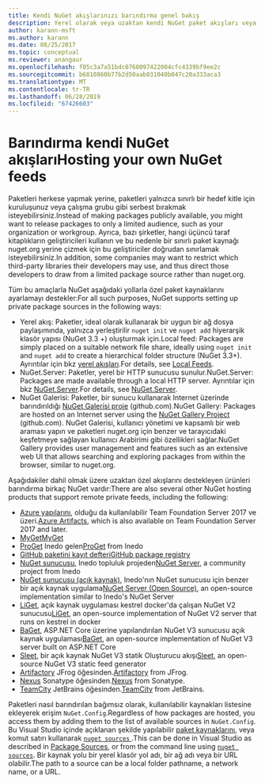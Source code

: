 ```yaml
---
title: Kendi NuGet akışlarınızı barındırma genel bakış
description: Yerel olarak veya uzaktan kendi NuGet paket akışları veya galeriler barındırmak için açılır genel bakış.
author: karann-msft
ms.author: karann
ms.date: 08/25/2017
ms.topic: conceptual
ms.reviewer: anangaur
ms.openlocfilehash: f05c3a7a51bdc0760097422004cfc4339bf9ee2c
ms.sourcegitcommit: b6810860b77b2d50aab031040b047c20a333aca3
ms.translationtype: MT
ms.contentlocale: tr-TR
ms.lasthandoff: 06/28/2019
ms.locfileid: "67426603"
---
```

# <a name="hosting-your-own-nuget-feeds"></a><span data-ttu-id="93be5-103">Barındırma kendi NuGet akışları</span><span class="sxs-lookup"><span data-stu-id="93be5-103">Hosting your own NuGet feeds</span></span>

<span data-ttu-id="93be5-104">Paketleri herkese yapmak yerine, paketleri yalnızca sınırlı bir hedef kitle için kuruluşunuz veya çalışma grubu gibi serbest bırakmak isteyebilirsiniz.</span><span class="sxs-lookup"><span data-stu-id="93be5-104">Instead of making packages publicly available, you might want to release packages to only a limited audience, such as your organization or workgroup.</span></span> <span data-ttu-id="93be5-105">Ayrıca, bazı şirketler, hangi üçüncü taraf kitaplıkların geliştiricileri kullanın ve bu nedenle bir sınırlı paket kaynağı nuget.org yerine çizmek için bu geliştiriciler doğrudan sınırlamak isteyebilirsiniz.</span><span class="sxs-lookup"><span data-stu-id="93be5-105">In addition, some companies may want to restrict which third-party libraries their developers may use, and thus direct those developers to draw from a limited package source rather than nuget.org.</span></span>

<span data-ttu-id="93be5-106">Tüm bu amaçlarla NuGet aşağıdaki yollarla özel paket kaynaklarını ayarlamayı destekler:</span><span class="sxs-lookup"><span data-stu-id="93be5-106">For all such purposes, NuGet supports setting up private package sources in the following ways:</span></span>

- <span data-ttu-id="93be5-107">Yerel akış: Paketler, ideal olarak kullanarak bir uygun bir ağ dosya paylaşımında, yalnızca yerleştirilir `nuget init` ve `nuget add` hiyerarşik klasör yapısı (NuGet 3.3 +) oluşturmak için.</span><span class="sxs-lookup"><span data-stu-id="93be5-107">Local feed: Packages are simply placed on a suitable network file share, ideally using `nuget init` and `nuget add` to create a hierarchical folder structure (NuGet 3.3+).</span></span> <span data-ttu-id="93be5-108">Ayrıntılar için bkz [yerel akışları](../hosting-packages/local-feeds.md).</span><span class="sxs-lookup"><span data-stu-id="93be5-108">For details, see [Local Feeds](../hosting-packages/local-feeds.md).</span></span>
- <span data-ttu-id="93be5-109">NuGet.Server: Paketler, yerel bir HTTP sunucusu sunulur.</span><span class="sxs-lookup"><span data-stu-id="93be5-109">NuGet.Server: Packages are made available through a local HTTP server.</span></span> <span data-ttu-id="93be5-110">Ayrıntılar için bkz [NuGet.Server](../hosting-packages/nuget-server.md).</span><span class="sxs-lookup"><span data-stu-id="93be5-110">For details, see [NuGet.Server](../hosting-packages/nuget-server.md).</span></span>
- <span data-ttu-id="93be5-111">NuGet Galerisi: Paketler, bir sunucu kullanarak Internet üzerinde barındırıldığı [NuGet Galerisi proje](https://github.com/NuGet/NuGetGallery#build-and-run-the-gallery-in-arbitrary-number-easy-steps) (github.com).</span><span class="sxs-lookup"><span data-stu-id="93be5-111">NuGet Gallery: Packages are hosted on an Internet server using the [NuGet Gallery Project](https://github.com/NuGet/NuGetGallery#build-and-run-the-gallery-in-arbitrary-number-easy-steps) (github.com).</span></span> <span data-ttu-id="93be5-112">NuGet Galerisi, kullanıcı yönetimi ve kapsamlı bir web araması yapın ve paketleri nuget.org için benzer ve tarayıcıdaki keşfetmeye sağlayan kullanıcı Arabirimi gibi özellikleri sağlar.</span><span class="sxs-lookup"><span data-stu-id="93be5-112">NuGet Gallery provides user management and features such as an extensive web UI that allows searching and exploring packages from within the browser, similar to nuget.org.</span></span>

<span data-ttu-id="93be5-113">Aşağıdakiler dahil olmak üzere uzaktan özel akışlarını destekleyen ürünleri barındırma birkaç NuGet vardır:</span><span class="sxs-lookup"><span data-stu-id="93be5-113">There are also several other NuGet hosting products that support remote private feeds, including the following:</span></span>

- <span data-ttu-id="93be5-114">[Azure yapılarını](https://www.visualstudio.com/docs/package/nuget/publish), olduğu da kullanılabilir Team Foundation Server 2017 ve üzeri.</span><span class="sxs-lookup"><span data-stu-id="93be5-114">[Azure Artifacts](https://www.visualstudio.com/docs/package/nuget/publish), which is also available on Team Foundation Server 2017 and later.</span></span>
- [<span data-ttu-id="93be5-115">MyGet</span><span class="sxs-lookup"><span data-stu-id="93be5-115">MyGet</span></span>](http://myget.org)
- <span data-ttu-id="93be5-116">[ProGet](http://inedo.com/proget) Inedo gelen</span><span class="sxs-lookup"><span data-stu-id="93be5-116">[ProGet](http://inedo.com/proget) from Inedo</span></span>
- [<span data-ttu-id="93be5-117">GitHub paketini kayıt defteri</span><span class="sxs-lookup"><span data-stu-id="93be5-117">GitHub package registry</span></span>](https://help.github.com/articles/configuring-nuget-for-use-with-github-package-registry)
- <span data-ttu-id="93be5-118">[NuGet sunucusu](http://nugetserver.net/), Inedo topluluk projeden</span><span class="sxs-lookup"><span data-stu-id="93be5-118">[NuGet Server](http://nugetserver.net/), a community project from Inedo</span></span>
- <span data-ttu-id="93be5-119">[NuGet sunucusu (açık kaynak)](http://nuget-server.net), Inedo'nın NuGet sunucusu için benzer bir açık kaynak uygulama</span><span class="sxs-lookup"><span data-stu-id="93be5-119">[NuGet Server (Open Source)](http://nuget-server.net), an open-source implementation similar to Inedo's NuGet Server</span></span>
- <span data-ttu-id="93be5-120">[LiGet](https://github.com/ai-traders/liget), açık kaynak uygulaması kestrel docker'da çalışan NuGet V2 sunucusu</span><span class="sxs-lookup"><span data-stu-id="93be5-120">[LiGet](https://github.com/ai-traders/liget), an open-source implementation of NuGet V2 server that runs on kestrel in docker</span></span>
- <span data-ttu-id="93be5-121">[BaGet](https://github.com/loic-sharma/BaGet), ASP.NET Core üzerine yapılandırılan NuGet V3 sunucusu açık kaynak uygulaması</span><span class="sxs-lookup"><span data-stu-id="93be5-121">[BaGet](https://github.com/loic-sharma/BaGet), an open-source implementation of NuGet V3 server built on ASP.NET Core</span></span>
- <span data-ttu-id="93be5-122">[Sleet](https://github.com/emgarten/sleet), bir açık kaynak NuGet V3 statik Oluşturucu akışı</span><span class="sxs-lookup"><span data-stu-id="93be5-122">[Sleet](https://github.com/emgarten/sleet), an open-source NuGet V3 static feed generator</span></span>
- <span data-ttu-id="93be5-123">[Artifactory](https://www.jfrog.com/artifactory/) JFrog öğesinden.</span><span class="sxs-lookup"><span data-stu-id="93be5-123">[Artifactory](https://www.jfrog.com/artifactory/) from JFrog.</span></span>
- <span data-ttu-id="93be5-124">[Nexus](http://www.sonatype.org/nexus/) Sonatype öğesinden.</span><span class="sxs-lookup"><span data-stu-id="93be5-124">[Nexus](http://www.sonatype.org/nexus/) from Sonatype.</span></span>
- <span data-ttu-id="93be5-125">[TeamCity](https://www.jetbrains.com/teamcity/) JetBrains öğesinden.</span><span class="sxs-lookup"><span data-stu-id="93be5-125">[TeamCity](https://www.jetbrains.com/teamcity/) from JetBrains.</span></span>

<span data-ttu-id="93be5-126">Paketleri nasıl barındırılan bağımsız olarak, kullanılabilir kaynakları listesine ekleyerek erişim `NuGet.Config`.</span><span class="sxs-lookup"><span data-stu-id="93be5-126">Regardless of how packages are hosted, you access them by adding them to the list of available sources in `NuGet.Config`.</span></span> <span data-ttu-id="93be5-127">Bu Visual Studio içinde açıklanan şekilde yapılabilir [paket kaynaklarını](../tools/package-manager-ui.md#package-sources), veya komut satırı kullanarak [ `nuget sources` ](../tools/cli-ref-sources.md).</span><span class="sxs-lookup"><span data-stu-id="93be5-127">This can be done in Visual Studio as described in [Package Sources](../tools/package-manager-ui.md#package-sources), or from the command line using [`nuget sources`](../tools/cli-ref-sources.md).</span></span> <span data-ttu-id="93be5-128">Bir kaynak yolu bir yerel klasör yol adı, bir ağ adı veya bir URL olabilir.</span><span class="sxs-lookup"><span data-stu-id="93be5-128">The path to a source can be a local folder pathname, a network name, or a URL.</span></span>
